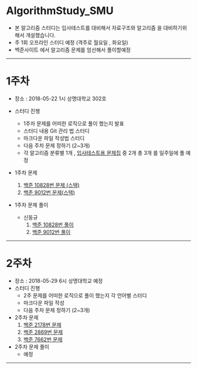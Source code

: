 # AlgorithmStudy_SMU

* 본 알고리즘 스터디는 입사테스트를 대비해서 자료구조와 알고리즘 을 대비하기위해서 개설했습니다.
* 주 1회 오프라인 스터디 예정 (격주로 월요일 , 화요일)
* 백준사이트 에서 알고리즘 문제를 엄선해서 풀이할예정

---

# 1주차

* 장소 : 2018-05-22 1시 상명대학교 302호 	

* 스터디 진행 
  * 1주차 문제를 어떠한 로직으로 풀이 했는지 발표
  * 스터디 내용 Git 관리 법 스터디
  * 마크다운 파일 작성법 스터디
  * 다음 주차 문제 정하기 (2~3개)
  * 각 알고리즘 분류별 1개 , [입사테스트용 문제집](https://www.acmicpc.net/workbook/view/1928) 중 2개  총 3개 를 일주일에 풀 예정

* 1주차 문제

  1. [백준 10828번 문제 (스택)](https://www.acmicpc.net/problem/10828)
  2. [백준 9012번 문제(스택)](https://www.acmicpc.net/problem/9012)

* 1주차 문제 풀이

  * 신동규
    1. [백준 10828번 풀이](https://github.com/shindk8659/AlgorithmStudy_SMU/blob/master/%EC%8B%A0%EB%8F%99%EA%B7%9C/BaekJoon10828/10828%ED%92%80%EC%9D%B4.md)
    2. [백준 9012번 풀이](https://github.com/shindk8659/AlgorithmStudy_SMU/blob/master/%EC%8B%A0%EB%8F%99%EA%B7%9C/BaekJoon9012/9012%ED%92%80%EC%9D%B4.md)

  

---

# 2주차

* 장소 : 2018-05-29 6시 상명대학교 예정
* 스터디 진행
  * 2주 문제를 어떠한 로직으로 풀이 했는지 각 언어별 스터디
  * 마크다운 파일 작성
  * 다음 주차 문제 정하기 (2~3개)
* 2주차 문제
  1. [백준 2178번 문제 ](https://www.acmicpc.net/problem/2178)
  2. [백준 2869번 문제](https://www.acmicpc.net/problem/2869)
  3. [백준 7662번 문제](https://www.acmicpc.net/problem/7662)
* 2주차 문제 풀이
  * 예정

---

